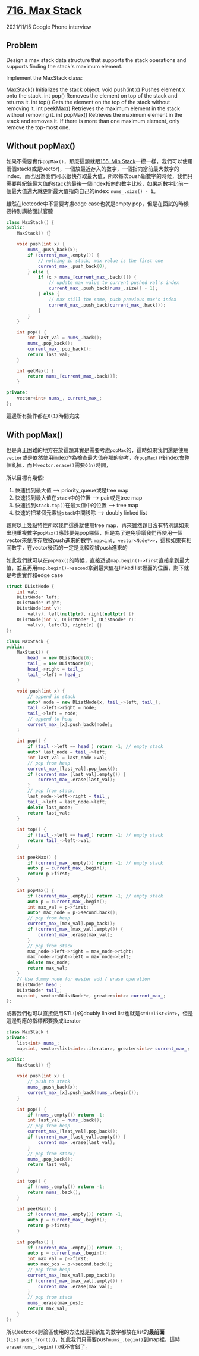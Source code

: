 # [716. Max Stack](https://leetcode.com/problems/max-stack/)

2021/11/15 Google Phone interview

## Problem
Design a max stack data structure that supports the stack operations and supports finding the stack's maximum element.

Implement the MaxStack class:

MaxStack() Initializes the stack object.
void push(int x) Pushes element x onto the stack.
int pop() Removes the element on top of the stack and returns it.
int top() Gets the element on the top of the stack without removing it.
int peekMax() Retrieves the maximum element in the stack without removing it.
int popMax() Retrieves the maximum element in the stack and removes it. If there is more than one maximum element, only remove the top-most one.

## Without popMax()
如果不需要實作`popMax()`，那麼這題就跟[155. Min Stack](https://leetcode.com/problems/min-stack/)一模一樣，我們可以使用兩個stack(或是vector)，一個放最近存入的數字，一個指向當前最大數字的index，而也因為我們可以很快存取最大值，所以每次push新數字的時候，我們只需要與紀錄最大值的stack的最後一個index指向的數字比較，如果新數字比前一個最大值還大就更新最大值指向自己的index: `nums_.size() - 1`。

雖然在leetcode中不需要考慮edge case也就是empty pop，但是在面試的時候要特別講給面試官聽

```cpp
class MaxStack() {
public:
    MaxStack() {}

    void push(int x) {
        nums_.push_back(x);
        if (current_max_.empty()) {
            // nothing in stack, max value is the first one
            current_max_.push_back(0);
        } else {
            if (x > nums_[current_max_.back()]) {
                // update max value to current pushed val's index
                current_max_.push_back(nums_.size() - 1);
            } else {
                // max still the same, push previous max's index
                current_max_.push_back(current_max_.back());
            }
        }
    }

    int pop() {
        int last_val = nums_.back();
        nums_.pop_back();
        current_max_.pop_back();
        return last_val;
    }

    int getMax() {
        return nums_[current_max_.back()];
    }

private:
    vector<int> nums_, current_max_;
};
```

這邊所有操作都在`O(1)`時間完成

## With popMax()
但是真正困難的地方在於這題其實是需要考慮`popMax`的，這時如果我們還是使用`vector`或是依然使用index作為檢查最大值在那的參考，在`popMax()`後index會整個亂掉，而且`vector.erase()`需要`O(n)`時間，

所以目標有幾個:
1. 快速找到最大值 --> priority_queue或是tree map
2. 快速找到最大值在`stack`中的位置 --> pair或是tree map
3. 快速找到`stack.top()`在最大值中的位置 --> tree map
4. 快速的把某個元素從`stack`中間移除 --> doubly linked list

觀察以上幾點特性所以我們這邊就使用tree map，再來雖然題目沒有特別講如果出現重複數字`popMax()`應該要先pop哪個，但是為了避免爭議我們再使用一個vector來依序存放被push進來的數字: `map<int, vector<Node*>>`，這樣如果有相同數字，在vector後面的一定是比較晚被push進來的

如此我們就可以在`popMax()`的時候，直接透過`map.begin()->first`直接拿到最大值，並且再用`map.begin()->second`拿到最大值在linked list裡面的位置，剩下就是考慮實作和edge case


```cpp
struct DListNode {
    int val;
    DListNode* left;
    DListNode* right;
    DListNode(int v):
        val(v), left(nullptr), right(nullptr) {}
    DListNode(int v, DListNode* l, DListNode* r):
        val(v), left(l), right(r) {}
};

class MaxStack {
public:
    MaxStack() {
        head_ = new DListNode(0);
        tail_ = new DListNode(0);
        head_->right = tail_;
        tail_->left = head_;
    }
    
    void push(int x) {
        // append in stack
        auto* node = new DListNode(x, tail_->left, tail_);
        tail_->left->right = node;
        tail_->left = node;
        // append to heap
        current_max_[x].push_back(node);
    }
    
    int pop() {
        if (tail_->left == head_) return -1; // empty stack
        auto* last_node = tail_->left;
        int last_val = last_node->val;
        // pop from heap
        current_max_[last_val].pop_back();
        if (current_max_[last_val].empty()) {
            current_max_.erase(last_val);
        }
        // pop from stack;
        last_node->left->right = tail_;
        tail_->left = last_node->left;
        delete last_node;
        return last_val;
    }
    
    int top() {
        if (tail_->left == head_) return -1; // empty stack
        return tail_->left->val;
    }
    
    int peekMax() {
        if (current_max_.empty()) return -1; // empty stack
        auto p = current_max_.begin();
        return p->first;
    }
    
    int popMax() {
        if (current_max_.empty()) return -1; // empty stack
        auto p = current_max_.begin();
        int max_val = p->first;
        auto* max_node = p->second.back();
        // pop from heap
        current_max_[max_val].pop_back();
        if (current_max_[max_val].empty()) {
            current_max_.erase(max_val);
        }
        // pop from stack
        max_node->left->right = max_node->right;
        max_node->right->left = max_node->left;
        delete max_node;
        return max_val;
    }
    // Use dummy node for easier add / erase operation
    DListNode* head_;
    DListNode* tail_;
    map<int, vector<DListNode*>, greater<int>> current_max_;
};
```

或著我們也可以直接使用STL中的doubly linked list也就是`std::list<int>`，但是這邊對應的指標都要換成iterator
```cpp
class MaxStack {
private:
    list<int> nums_;
    map<int, vector<list<int>::iterator>, greater<int>> current_max_;

public:
    MaxStack() {}
    
    void push(int x) {
        // push to stack
        nums_.push_back(x);
        current_max_[x].push_back(nums_.rbegin());
    }
    
    int pop() {
        if (nums_.empty()) return -1;
        int last_val = nums_.back();
        // pop from heap
        current_max_[last_val].pop_back();
        if (current_max_[last_val].empty()) {
            current_max_.erase(last_val);
        }
        // pop from stack;
        nums_.pop_back();
        return last_val;
    }
    
    int top() {
        if (nums_.empty()) return -1;
        return nums_.back();
    }
    
    int peekMax() {
        if (current_max_.empty()) return -1;
        auto p = current_max_.begin();
        return p->first;
    }
    
    int popMax() {
        if (current_max_.empty()) return -1;
        auto p = current_max_.begin();
        int max_val = p->first;
        auto max_pos = p->second.back();
        // pop from heap
        current_max_[max_val].pop_back();
        if (current_max_[max_val].empty()) {
            current_max_.erase(max_val);
        }
        // pop from stack
        nums_.erase(max_pos);
        return max_val;
    }
};
```

所以leetcode討論區使用的方法就是把新加的數字都放在list的**最前面**(`list.push_front()`)，如此我們只需要push`nums_.begin()`到map裡，這時`erase(nums_.begin())`就不會錯了。
